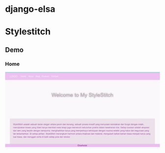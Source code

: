 # django-elsa
# Stylestitch

## Demo
### Home
![Gambar](https://github.com/ElsaAsdar/django-elsa/blob/main/ss%20blog/tampilan%20home.jpg)